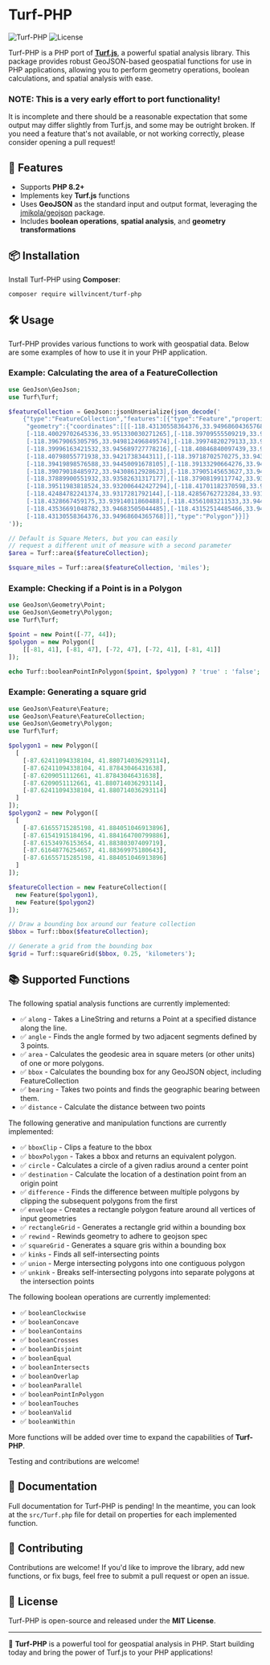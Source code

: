 # Turf-PHP

![Turf-PHP](https://img.shields.io/badge/PHP-8.2%2B-blue.svg)
![License](https://img.shields.io/github/license/willvincent/turf-php)

Turf-PHP is a PHP port of [**Turf.js**](https://turfjs.org), a powerful spatial analysis library.
This package provides robust GeoJSON-based geospatial functions for use in PHP applications, allowing you
to perform geometry operations, boolean calculations, and spatial analysis with ease.

### NOTE: This is a very early effort to port functionality!
It is incomplete and there should be a reasonable expectation that some output may differ slightly from
Turf.js, and some may be outright broken. If you need a feature that's not available, or not working
correctly, please consider opening a pull request!


## 🚀 Features

- Supports **PHP 8.2+**
- Implements key **Turf.js** functions
- Uses **GeoJSON** as the standard input and output format, leveraging the [jmikola/geojson](https://github.com/jmikola/geojson) package. 
- Includes **boolean operations**, **spatial analysis**, and **geometry transformations**

## 📦 Installation

Install Turf-PHP using **Composer**:

```sh
composer require willvincent/turf-php
```

## 🛠 Usage

Turf-PHP provides various functions to work with geospatial data. Below are some examples of how to use it
in your PHP application.

### Example: Calculating the area of a FeatureCollection

```php
use GeoJson\GeoJson;
use Turf\Turf;

$featureCollection = GeoJson::jsonUnserialize(json_decode('
    {"type":"FeatureCollection","features":[{"type":"Feature","properties":{"name":"LAX"},
     "geometry":{"coordinates":[[[-118.43130558364376,33.94968604365768],[-118.4012727129631,33.952569329158464],
     [-118.40029702645336,33.951330030271265],[-118.39709555509219,33.95155765795056],
     [-118.39679065305795,33.949812496849574],[-118.39974820279133,33.948750207354195],
     [-118.39996163421532,33.945689727778216],[-118.40846840097439,33.94498150194964],
     [-118.40798055771938,33.9421738344311],[-118.39718702570275,33.9431350283305],
     [-118.39419898576588,33.94450091678105],[-118.39133290664276,33.944804444571744],
     [-118.39079018485972,33.94308612928623],[-118.37905145653627,33.94394613617513],
     [-118.37889900551932,33.93582631317177],[-118.37908199117742,33.93213293103197],
     [-118.39511983818524,33.932006442427294],[-118.41701182370598,33.93172817593698],
     [-118.42484782241374,33.9317281792144],[-118.42856762723284,33.93134871103278],
     [-118.4328667459175,33.93914011860488],[-118.43561083211533,33.94422979717065],
     [-118.43536691048782,33.94683505044485],[-118.43152514485466,33.94772031253221],
     [-118.43130558364376,33.94968604365768]]],"type":"Polygon"}}]}
'));

// Default is Square Meters, but you can easily
// request a different unit of measure with a second parameter
$area = Turf::area($featureCollection);

$square_miles = Turf::area($featureCollection, 'miles');
```

### Example: Checking if a Point is in a Polygon

```php
use GeoJson\Geometry\Point;
use GeoJson\Geometry\Polygon;
use Turf\Turf;

$point = new Point([-77, 44]);
$polygon = new Polygon([
    [[-81, 41], [-81, 47], [-72, 47], [-72, 41], [-81, 41]]
]);

echo Turf::booleanPointInPolygon($point, $polygon) ? 'true' : 'false'; // Output: true
```

### Example: Generating a square grid

```php
use GeoJson\Feature\Feature;
use GeoJson\Feature\FeatureCollection;
use GeoJson\Geometry\Polygon;
use Turf\Turf;

$polygon1 = new Polygon([
  [
    [-87.62411094338104, 41.880714036293114],
    [-87.62411094338104, 41.87843046431638],
    [-87.6209051112661, 41.87843046431638],
    [-87.6209051112661, 41.880714036293114],
    [-87.62411094338104, 41.880714036293114]
  ]
]);
$polygon2 = new Polygon([
  [
    [-87.61655715285198, 41.884051046913896],
    [-87.61541915184196, 41.884164700799886],
    [-87.61534976153654, 41.88380307409719],
    [-87.61648776254657, 41.88369975180643],
    [-87.61655715285198, 41.884051046913896]
  ]
]);

$featureCollection = new FeatureCollection([
  new Feature($polygon1),
  new Feature($polygon2)
]);

// Draw a bounding box around our feature collection
$bbox = Turf::bbox($featureCollection);

// Generate a grid from the bounding box
$grid = Turf::squareGrid($bbox, 0.25, 'kilometers');
```

## 📚 Supported Functions

The following spatial analysis functions are currently implemented:

- ✅ `along` - Takes a LineString and returns a Point at a specified distance along the line.
- ✅ `angle` - Finds the angle formed by two adjacent segments defined by 3 points.
- ✅ `area` - Calculates the geodesic area in square meters (or other units) of one or more polygons.
- ✅ `bbox` - Calculates the bounding box for any GeoJSON object, including FeatureCollection
- ✅ `bearing` - Takes two points and finds the geographic bearing between them.
- ✅ `distance` - Calculate the distance between two points

The following generative and manipulation functions are currently implemented:

- ✅ `bboxClip` - Clips a feature to the bbox
- ✅ `bboxPolygon` - Takes a bbox and returns an equivalent polygon.
- ✅ `circle` - Calculates a circle of a given radius around a center point
- ✅ `destination` - Calculate the location of a destination point from an origin point
- ✅ `difference` - Finds the difference between multiple polygons by clipping the subsequent
      polygons from the first
- ✅ `envelope` - Creates a rectangle polygon feature around all vertices of input geometries
- ✅ `rectangleGrid` - Generates a rectangle grid within a bounding box
- ✅ `rewind` - Rewinds geometry to adhere to geojson spec
- ✅ `squareGrid` - Generates a square gris within a bounding box
- ✅ `kinks` - Finds all self-intersecting points
- ✅ `union` - Merge intersecting polygons into one contiguous polygon
- ✅ `unkink` - Breaks self-intersecting polygons into separate polygons at the intersection points

The following boolean operations are currently implemented:
- ✅ `booleanClockwise`
- ✅ `booleanConcave`
- ✅ `booleanContains`
- ✅ `booleanCrosses`
- ✅ `booleanDisjoint`
- ✅ `booleanEqual`
- ✅ `booleanIntersects`
- ✅ `booleanOverlap`
- ✅ `booleanParallel`
- ✅ `booleanPointInPolygon`
- ✅ `booleanTouches`
- ✅ `booleanValid`
- ✅ `booleanWithin`

More functions will be added over time to expand the capabilities of **Turf-PHP**.

Testing and contributions are welcome!

## 📖 Documentation

Full documentation for Turf-PHP is pending! In the meantime, you can look at the `src/Turf.php` file for detail on
properties for each implemented function.

## 🤝 Contributing

Contributions are welcome! If you'd like to improve the library, add new functions, or fix bugs, feel free to
submit a pull request or open an issue.

## 📄 License

Turf-PHP is open-source and released under the **MIT License**.

---

🚀 **Turf-PHP** is a powerful tool for geospatial analysis in PHP. Start building today and bring the power of
Turf.js to your PHP applications!

